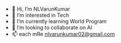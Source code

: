 - 👋 Hi, I’m NLVarunKumar
- 👀 I’m interested in Tech
- 🌱 I’m currently learning World Program
- 💞️ I’m looking to collaborate on AI
- 📫 each mRe  nlvarunkumar02@gmail.com


<!---
NLVarunKumar/NLVarunKumar is a ✨ special ✨ repository because its `README.md` (this file) appears on your GitHub profile.
You can click the Preview link to take a look at your changes.
--->
